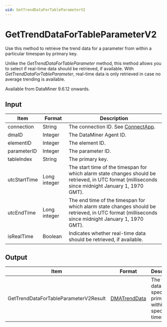 ```yaml
---
uid: GetTrendDataForTableParameterV2
---
```


# GetTrendDataForTableParameterV2

Use this method to retrieve the trend data for a parameter from within a particular timespan by primary key.

Unlike the *GetTrendDataForTableParameter* method, this method allows you to select if real-time data should be retrieved, if available. With *GetTrendDataForTableParameter*, real-time data is only retrieved in case no average trending is available.

Available from DataMiner 9.6.12 onwards.

## Input

| Item | Format | Description |
|--|--|--|
| connection | String | The connection ID. See [ConnectApp](xref:ConnectApp). |
| dmaID | Integer | The DataMiner Agent ID. |
| elementID | Integer | The element ID. |
| parameterID | Integer | The parameter ID. |
| tableIndex | String | The primary key. |
| utcStartTime | Long integer | The start time of the timespan for which alarm state changes should be retrieved, in UTC format (milliseconds since midnight January 1, 1970 GMT). |
| utcEndTime | Long integer | The end time of the timespan for which alarm state changes should be retrieved, in UTC format (milliseconds since midnight January 1, 1970 GMT). |
| isRealTime | Boolean | Indicates whether real-time data should be retrieved, if available. |

## Output

| Item | Format | Description |
|--|--|--|
| GetTrendDataForTableParameterV2Result | [DMATrendData](xref:DMATrendData) | The trend data for the specified primary key within the specified timespan. |
